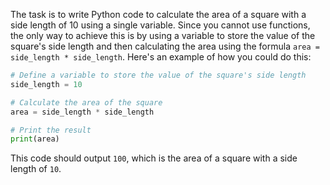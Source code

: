   The task is to write Python code to calculate the area of a square with a side length of 10 using a single variable. Since you cannot use functions, the only way to achieve this is by using a variable to store the value of the square's side length and then calculating the area using the formula `area = side_length * side_length`. Here's an example of how you could do this:
```python
# Define a variable to store the value of the square's side length
side_length = 10

# Calculate the area of the square
area = side_length * side_length

# Print the result
print(area)
```
This code should output `100`, which is the area of a square with a side length of `10`.